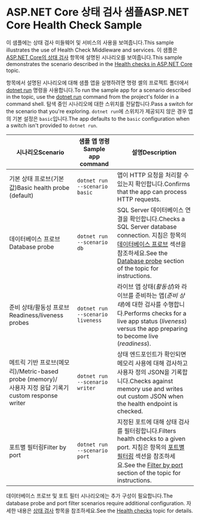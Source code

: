 # <a name="aspnet-core-health-check-sample"></a><span data-ttu-id="90162-101">ASP.NET Core 상태 검사 샘플</span><span class="sxs-lookup"><span data-stu-id="90162-101">ASP.NET Core Health Check Sample</span></span>

<span data-ttu-id="90162-102">이 샘플에는 상태 검사 미들웨어 및 서비스의 사용을 보여줍니다.</span><span class="sxs-lookup"><span data-stu-id="90162-102">This sample illustrates the use of Health Check Middleware and services.</span></span> <span data-ttu-id="90162-103">이 샘플은 [ASP.NET Core의 상태 검사](https://docs.microsoft.com/aspnet/core/host-and-deploy/health-checks) 항목에 설명된 시나리오를 보여줍니다.</span><span class="sxs-lookup"><span data-stu-id="90162-103">This sample demonstrates the scenario described in the [Health checks in ASP.NET Core](https://docs.microsoft.com/aspnet/core/host-and-deploy/health-checks) topic.</span></span>

<span data-ttu-id="90162-104">항목에서 설명된 시나리오에 대해 샘플 앱을 실행하려면 명령 셸의 프로젝트 폴더에서 [dotnet run](https://docs.microsoft.com/dotnet/core/tools/dotnet-run) 명령을 사용합니다.</span><span class="sxs-lookup"><span data-stu-id="90162-104">To run the sample app for a scenario described in the topic, use the [dotnet run](https://docs.microsoft.com/dotnet/core/tools/dotnet-run) command from the project's folder in a command shell.</span></span> <span data-ttu-id="90162-105">탐색 중인 시나리오에 대한 스위치를 전달합니다.</span><span class="sxs-lookup"><span data-stu-id="90162-105">Pass a switch for the scenario that you're exploring.</span></span> <span data-ttu-id="90162-106">`dotnet run`에 스위치가 제공되지 않은 경우 앱의 기본 설정은 `basic`입니다.</span><span class="sxs-lookup"><span data-stu-id="90162-106">The app defaults to the `basic` configuration when a switch isn't provided to `dotnet run`.</span></span>

| <span data-ttu-id="90162-107">시나리오</span><span class="sxs-lookup"><span data-stu-id="90162-107">Scenario</span></span>                                               | <span data-ttu-id="90162-108">샘플 앱 명령</span><span class="sxs-lookup"><span data-stu-id="90162-108">Sample app command</span></span>               | <span data-ttu-id="90162-109">설명</span><span class="sxs-lookup"><span data-stu-id="90162-109">Description</span></span> |
| ------------------------------------------------------ | -------------------------------- | ----------- |
| <span data-ttu-id="90162-110">기본 상태 프로브(기본값)</span><span class="sxs-lookup"><span data-stu-id="90162-110">Basic health probe (default)</span></span>                           | `dotnet run --scenario basic`    | <span data-ttu-id="90162-111">앱이 HTTP 요청을 처리할 수 있는지 확인합니다.</span><span class="sxs-lookup"><span data-stu-id="90162-111">Confirms that the app can process HTTP requests.</span></span> |
| <span data-ttu-id="90162-112">데이터베이스 프로브</span><span class="sxs-lookup"><span data-stu-id="90162-112">Database probe</span></span>                                         | `dotnet run --scenario db`       | <span data-ttu-id="90162-113">SQL Server 데이터베이스 연결을 확인합니다.</span><span class="sxs-lookup"><span data-stu-id="90162-113">Checks a SQL Server database connection.</span></span> <span data-ttu-id="90162-114">지침은 항목의 [데이터베이스 프로브](https://docs.microsoft.com/aspnet/core/host-and-deploy/health-checks#database-probe) 섹션을 참조하세요.</span><span class="sxs-lookup"><span data-stu-id="90162-114">See the [Database probe](https://docs.microsoft.com/aspnet/core/host-and-deploy/health-checks#database-probe) section of the topic for instructions.</span></span> |
| <span data-ttu-id="90162-115">준비 상태/활동성 프로브</span><span class="sxs-lookup"><span data-stu-id="90162-115">Readiness/liveness probes</span></span>                              | `dotnet run --scenario liveness` | <span data-ttu-id="90162-116">라이브 앱 상태(*활동성*)와 라이브를 준비하는 앱(*준비 상태*)에 대한 검사를 수행합니다.</span><span class="sxs-lookup"><span data-stu-id="90162-116">Performs checks for a live app status (*liveness*) versus the app preparing to become live (*readiness*).</span></span> |
| <span data-ttu-id="90162-117">메트릭 기반 프로브(메모리)/</span><span class="sxs-lookup"><span data-stu-id="90162-117">Metric-based probe (memory)/</span></span><br><span data-ttu-id="90162-118">사용자 지정 응답 기록기</span><span class="sxs-lookup"><span data-stu-id="90162-118">custom response writer</span></span> | `dotnet run --scenario writer`   | <span data-ttu-id="90162-119">상태 엔드포인트가 확인되면 메모리 사용에 대해 검사하고 사용자 정의 JSON을 기록합니다.</span><span class="sxs-lookup"><span data-stu-id="90162-119">Checks against memory use and writes out custom JSON when the health endpoint is checked.</span></span> |
| <span data-ttu-id="90162-120">포트별 필터링</span><span class="sxs-lookup"><span data-stu-id="90162-120">Filter by port</span></span>                                         | `dotnet run --scenario port`     | <span data-ttu-id="90162-121">지정된 포트에 대해 상태 검사를 필터링합니다.</span><span class="sxs-lookup"><span data-stu-id="90162-121">Filters health checks to a given port.</span></span> <span data-ttu-id="90162-122">지침은 항목의 [포트별 필터링](https://docs.microsoft.com/aspnet/core/host-and-deploy/health-checks#filter-by-port) 섹션을 참조하세요.</span><span class="sxs-lookup"><span data-stu-id="90162-122">See the [Filter by port](https://docs.microsoft.com/aspnet/core/host-and-deploy/health-checks#filter-by-port) section of the topic for instructions.</span></span> |

<span data-ttu-id="90162-123">데이터베이스 프로브 및 포트 필터 시나리오에는 추가 구성이 필요합니다.</span><span class="sxs-lookup"><span data-stu-id="90162-123">The database probe and port filter scenarios require additional configuration.</span></span> <span data-ttu-id="90162-124">자세한 내용은 [상태 검사](https://docs.microsoft.com/aspnet/core/host-and-deploy/health-checks) 항목을 참조하세요.</span><span class="sxs-lookup"><span data-stu-id="90162-124">See the [Health checks](https://docs.microsoft.com/aspnet/core/host-and-deploy/health-checks) topic for details.</span></span>
